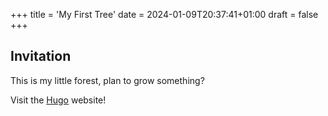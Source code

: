 +++
title = 'My First Tree'
date = 2024-01-09T20:37:41+01:00
draft = false
+++

## Invitation


This is my little forest, plan to grow something?

Visit the [Hugo](https://gohugo.io) website!

